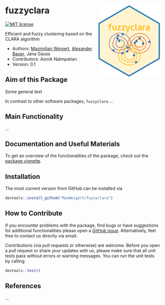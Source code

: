 
# fuzzyclara <img src="man/figures/hex-sticker/fuzzyclara.png" align="right" width="200"/>

<!-- badges: start
[![R build status](https://github.com/bauer-alex/APCtools/workflows/R-CMD-check/badge.svg)](https://github.com/bauer-alex/APCtools/actions)
[![Codecov test coverage](https://codecov.io/gh/bauer-alex/APCtools/branch/main/graph/badge.svg?token=KrjDYWRi2W)](https://app.codecov.io/gh/bauer-alex/APCtools)
[![](https://cranlogs.r-pkg.org/badges/grand-total/fuzzyclara)](https://cran.r-project.org/package=fuzzyclara)
-->

[![MIT
license](https://img.shields.io/badge/license-MIT-brightgreen.svg)](https://opensource.org/licenses/MIT)
<!-- badges: end -->

Efficient and fuzzy clustering based on the CLARA algorithm

-   Authors: [Maximilian
    Weigert](https://www.en.stablab.stat.uni-muenchen.de/people/doktoranden/weigert/index.html),
    [Alexander Bauer](https://github.com/bauer-alex/), Jana Gauss
-   Contributors: Asmik Nalmpatian
-   Version: 0.1

## Aim of this Package

Some general text

In contrast to other software packages, `fuzzyclara` …

## Main Functionality

…

## Documentation and Useful Materials

To get an overview of the functionalities of the package, check out the
[package
vignette](https://MaxWeigert.github.io/fuzzyclara/articles/main_functionality.html).

## Installation

The most current version from GitHub can be installed via

``` r
devtools::install_github("MaxWeigert/fuzzyclara")
```

## How to Contribute

If you encounter problems with the package, find bugs or have
suggestions for additional functionalities please open a [GitHub
issue](https://github.com/MaxWeigert/fuzzyclara/issues). Alternatively,
feel free to contact us directly via email.

Contributions (via pull requests or otherwise) are welcome. Before you
open a pull request or share your updates with us, please make sure that
all unit tests pass without errors or warning messages. You can run the
unit tests by calling

``` r
devtools::test()
```

## References

…
